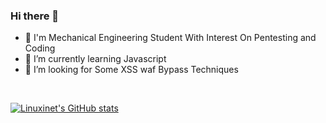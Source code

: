 ### Hi there 👋
<!--

**Linuxinet/Linuxinet** is a ✨ _special_ ✨ repository because its `README.md` (this file) appears on your GitHub profile.

Here are some ideas to get you started:
-->
- 🔭 I'm Mechanical Engineering Student With Interest On Pentesting and Coding
- 🌱 I’m currently learning Javascript
- 🤔 I’m looking for Some XSS waf Bypass Techniques

<br>

[![Linuxinet's GitHub stats](https://github-readme-stats.vercel.app/api?username=Linuxinet&show_icons=true&theme=radical)](https://github.com/anuraghazra/github-readme-stats)

